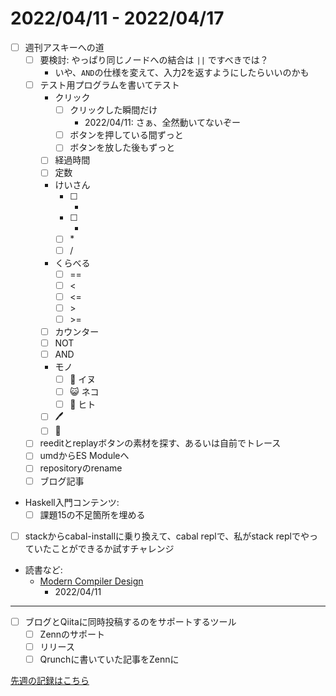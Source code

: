 # 2022/04/11 - 2022/04/17

- [ ] 週刊アスキーへの道
    - [ ] 要検討: やっぱり同じノードへの結合は `||` ですべきでは？
        - いや、`AND`の仕様を変えて、入力2を返すようにしたらいいのかも
    - [ ] テスト用プログラムを書いてテスト
        - クリック
            - [ ] クリックした瞬間だけ
                - 2022/04/11: さぁ、全然動いてないぞー
            - [ ] ボタンを押している間ずっと
            - [ ] ボタンを放した後もずっと
        - [ ] 経過時間
        - [ ] 定数
        - けいさん
            - [ ] +
            - [ ] -
            - [ ] \*
            - [ ] /
        - くらべる
            - [ ] ==
            - [ ] \<
            - [ ] \<=
            - [ ] \>
            - [ ] \>=
        - [ ] カウンター
        - [ ] NOT
        - [ ] AND
        - モノ
            - [ ] 🐶 イヌ
            - [ ] 😺 ネコ
            - [ ] 🙂 ヒト
        - [ ] 🖊
        - [ ] 🔁
    - [ ] reeditとreplayボタンの素材を探す、あるいは自前でトレース
    - [ ] umdからES Moduleへ
    - [ ] repositoryのrename
    - [ ] ブログ記事
- Haskell入門コンテンツ:
    - [ ] 課題15の不足箇所を埋める
- [ ] stackからcabal-installに乗り換えて、cabal replで、私がstack replでやっていたことができるか試すチャレンジ
- 読書など:
    - [Modern Compiler Design](https://www.springer.com/jp/book/9781461446989)
        - 2022/04/11


------

- [ ] ブログとQiitaに同時投稿するのをサポートするツール
    - [ ] Zennのサポート
    - [ ] リリース
    - [ ] Qrunchに書いていた記事をZennに

[先週の記録はこちら](https://github.com/igrep/daily-commits/blob/2172616a5579d9ab6b73a1085d0ce160863ef3f3/yesterday.md)
